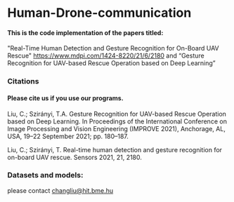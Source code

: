 # Human-Drone-communication

#### This is the code implementation of the papers titled:
"Real-Time Human Detection and Gesture Recognition for On-Board UAV Rescue" https://www.mdpi.com/1424-8220/21/6/2180
and “Gesture Recognition for UAV-based Rescue Operation based on Deep Learning”

### Citations
#### Please cite us if you use our programs.

Liu, C.; Szirányi, T.A. Gesture Recognition for UAV-based Rescue Operation based on Deep Learning. In Proceedings of the International Conference on Image Processing and Vision Engineering (IMPROVE 2021), Anchorage, AL, USA, 19–22 September 2021; pp. 180–187. 

Liu, C.; Szirányi, T. Real-time human detection and gesture recognition for on-board UAV rescue. Sensors 2021, 21, 2180. 


### Datasets and models: 
please contact changliu@hit.bme.hu
